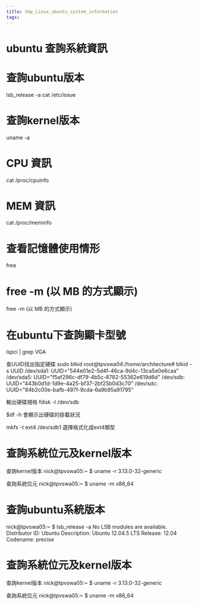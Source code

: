 ```yaml
---
title: tmp_Linux_ubuntu_system_information
tags:
---
```

ubuntu 查詢系統資訊
===

# 查詢ubuntu版本
lsb_release -a
cat /etc/issue
# 查詢kernel版本
uname -a

# CPU 資訊
cat /proc/cpuinfo

# MEM 資訊
cat /proc/meminfo

# 查看記憶體使用情形
free

# free -m (以 MB 的方式顯示)
free -m (以 MB 的方式顯示)

# 在ubuntu下查詢顯卡型號
lspci | grep VGA

查UUID找出指定硬碟
sudo blkid
root@tpvswa04:/home/architecture# blkid -s UUID
/dev/sda1: UUID="544e01e2-5d4f-46ca-9d4c-13ca5e0e6caa"
/dev/sda5: UUID="f5af296c-df79-4b5c-8782-55362e619d6d"
/dev/sdb: UUID="443b0d1d-1d9e-4a25-bf37-2bf25b0d3c70"
/dev/sdc: UUID="84b2c00e-bafb-497f-9cda-6a9b95a91795"

輸出硬碟規格
fdisk -l /dev/sdb

$df -h
會顯示出硬碟的掛載狀況

mkfs -t ext4 /dev/sdb1
選擇格式化成ext4類型

查詢系統位元及kernel版本
===

查詢kernel版本
nick@tpvswa05:~ $ uname -r
3.13.0-32-generic

查詢系統位元
nick@tpvswa05:~ $ uname -m
x86_64

查詢ubuntu系統版本
===

nick@tpvswa05:~ $ lsb_release -a
No LSB modules are available.
Distributor ID: Ubuntu
Description: Ubuntu 12.04.5 LTS
Release: 12.04
Codename: precise

查詢系統位元及kernel版本
===

查詢kernel版本
nick@tpvswa05:~ $ uname -r
3.13.0-32-generic

查詢系統位元
nick@tpvswa05:~ $ uname -m
x86_64